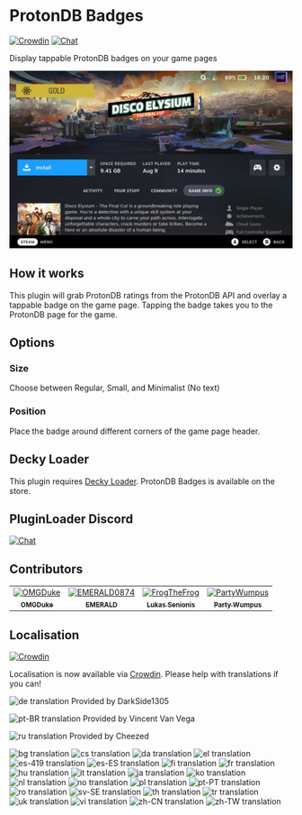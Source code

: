 # ProtonDB Badges
[![Crowdin](https://badges.crowdin.net/protondb-decky/localized.svg)](https://crowdin.com/project/protondb-decky) [![Chat](https://img.shields.io/badge/chat-on%20discord-7289da.svg)](https://discord.gg/ZU74G2NJzk)

Display tappable ProtonDB badges on your game pages

![ProtonDB Badges](./assets/screenshot.jpg)

## How it works

This plugin will grab ProtonDB ratings from the ProtonDB API and overlay a tappable badge on the game page. Tapping the badge takes you to the ProtonDB page for the game.

## Options

### Size
Choose between Regular, Small, and Minimalist (No text)

### Position
Place the badge around different corners of the game page header.

## Decky Loader

This plugin requires [Decky Loader](https://github.com/SteamDeckHomebrew/decky-loader). ProtonDB Badges is available on the store.

## PluginLoader Discord
[![Chat](https://img.shields.io/badge/chat-on%20discord-7289da.svg)](https://discord.gg/ZU74G2NJzk)

## Contributors

<!-- readme: collaborators,contributors -start -->
<table>
<tr>
    <td align="center">
        <a href="https://github.com/OMGDuke">
            <img src="https://avatars.githubusercontent.com/u/17005532?v=4" width="100;" alt="OMGDuke"/>
            <br />
            <sub><b>OMGDuke</b></sub>
        </a>
    </td>
    <td align="center">
        <a href="https://github.com/EMERALD0874">
            <img src="https://avatars.githubusercontent.com/u/11338953?v=4" width="100;" alt="EMERALD0874"/>
            <br />
            <sub><b>EMERALD</b></sub>
        </a>
    </td>
    <td align="center">
        <a href="https://github.com/FrogTheFrog">
            <img src="https://avatars.githubusercontent.com/u/22381748?v=4" width="100;" alt="FrogTheFrog"/>
            <br />
            <sub><b>Lukas Senionis</b></sub>
        </a>
    </td>
    <td align="center">
        <a href="https://github.com/PartyWumpus">
            <img src="https://avatars.githubusercontent.com/u/48649272?v=4" width="100;" alt="PartyWumpus"/>
            <br />
            <sub><b>Party Wumpus</b></sub>
        </a>
    </td></tr>
</table>
<!-- readme: collaborators,contributors -end -->

## Localisation
[![Crowdin](https://badges.crowdin.net/protondb-decky/localized.svg)](https://crowdin.com/project/protondb-decky)

Localisation is now available via [Crowdin](https://crowdin.com/project/protondb-decky). Please help with translations if you can!

![de translation](https://img.shields.io/badge/dynamic/json?color=blue&label=de&style=flat&logo=crowdin&query=%24.progress.3.data.translationProgress&url=https%3A%2F%2Fbadges.awesome-crowdin.com%2Fstats-15707857-570215.json) Provided by DarkSide1305

![pt-BR translation](https://img.shields.io/badge/dynamic/json?color=blue&label=pt-BR&style=flat&logo=crowdin&query=%24.progress.16.data.translationProgress&url=https%3A%2F%2Fbadges.awesome-crowdin.com%2Fstats-15707857-570215.json) Provided by Vincent Van Vega

![ru translation](https://img.shields.io/badge/dynamic/json?color=blue&label=ru&style=flat&logo=crowdin&query=%24.progress.19.data.translationProgress&url=https%3A%2F%2Fbadges.awesome-crowdin.com%2Fstats-15707857-570215.json) Provided by Cheezed


![bg translation](https://img.shields.io/badge/dynamic/json?color=blue&label=bg&style=flat&logo=crowdin&query=%24.progress.0.data.translationProgress&url=https%3A%2F%2Fbadges.awesome-crowdin.com%2Fstats-15707857-570215.json) ![cs translation](https://img.shields.io/badge/dynamic/json?color=blue&label=cs&style=flat&logo=crowdin&query=%24.progress.1.data.translationProgress&url=https%3A%2F%2Fbadges.awesome-crowdin.com%2Fstats-15707857-570215.json) ![da translation](https://img.shields.io/badge/dynamic/json?color=blue&label=da&style=flat&logo=crowdin&query=%24.progress.2.data.translationProgress&url=https%3A%2F%2Fbadges.awesome-crowdin.com%2Fstats-15707857-570215.json) ![el translation](https://img.shields.io/badge/dynamic/json?color=blue&label=el&style=flat&logo=crowdin&query=%24.progress.4.data.translationProgress&url=https%3A%2F%2Fbadges.awesome-crowdin.com%2Fstats-15707857-570215.json) ![es-419 translation](https://img.shields.io/badge/dynamic/json?color=blue&label=es-419&style=flat&logo=crowdin&query=%24.progress.5.data.translationProgress&url=https%3A%2F%2Fbadges.awesome-crowdin.com%2Fstats-15707857-570215.json) ![es-ES translation](https://img.shields.io/badge/dynamic/json?color=blue&label=es-ES&style=flat&logo=crowdin&query=%24.progress.6.data.translationProgress&url=https%3A%2F%2Fbadges.awesome-crowdin.com%2Fstats-15707857-570215.json) ![fi translation](https://img.shields.io/badge/dynamic/json?color=blue&label=fi&style=flat&logo=crowdin&query=%24.progress.7.data.translationProgress&url=https%3A%2F%2Fbadges.awesome-crowdin.com%2Fstats-15707857-570215.json) ![fr translation](https://img.shields.io/badge/dynamic/json?color=blue&label=fr&style=flat&logo=crowdin&query=%24.progress.8.data.translationProgress&url=https%3A%2F%2Fbadges.awesome-crowdin.com%2Fstats-15707857-570215.json) ![hu translation](https://img.shields.io/badge/dynamic/json?color=blue&label=hu&style=flat&logo=crowdin&query=%24.progress.9.data.translationProgress&url=https%3A%2F%2Fbadges.awesome-crowdin.com%2Fstats-15707857-570215.json) ![it translation](https://img.shields.io/badge/dynamic/json?color=blue&label=it&style=flat&logo=crowdin&query=%24.progress.10.data.translationProgress&url=https%3A%2F%2Fbadges.awesome-crowdin.com%2Fstats-15707857-570215.json) ![ja translation](https://img.shields.io/badge/dynamic/json?color=blue&label=ja&style=flat&logo=crowdin&query=%24.progress.11.data.translationProgress&url=https%3A%2F%2Fbadges.awesome-crowdin.com%2Fstats-15707857-570215.json) ![ko translation](https://img.shields.io/badge/dynamic/json?color=blue&label=ko&style=flat&logo=crowdin&query=%24.progress.12.data.translationProgress&url=https%3A%2F%2Fbadges.awesome-crowdin.com%2Fstats-15707857-570215.json) ![nl translation](https://img.shields.io/badge/dynamic/json?color=blue&label=nl&style=flat&logo=crowdin&query=%24.progress.13.data.translationProgress&url=https%3A%2F%2Fbadges.awesome-crowdin.com%2Fstats-15707857-570215.json) ![no translation](https://img.shields.io/badge/dynamic/json?color=blue&label=no&style=flat&logo=crowdin&query=%24.progress.14.data.translationProgress&url=https%3A%2F%2Fbadges.awesome-crowdin.com%2Fstats-15707857-570215.json) ![pl translation](https://img.shields.io/badge/dynamic/json?color=blue&label=pl&style=flat&logo=crowdin&query=%24.progress.15.data.translationProgress&url=https%3A%2F%2Fbadges.awesome-crowdin.com%2Fstats-15707857-570215.json) ![pt-PT translation](https://img.shields.io/badge/dynamic/json?color=blue&label=pt-PT&style=flat&logo=crowdin&query=%24.progress.17.data.translationProgress&url=https%3A%2F%2Fbadges.awesome-crowdin.com%2Fstats-15707857-570215.json) ![ro translation](https://img.shields.io/badge/dynamic/json?color=blue&label=ro&style=flat&logo=crowdin&query=%24.progress.18.data.translationProgress&url=https%3A%2F%2Fbadges.awesome-crowdin.com%2Fstats-15707857-570215.json) ![sv-SE translation](https://img.shields.io/badge/dynamic/json?color=blue&label=sv-SE&style=flat&logo=crowdin&query=%24.progress.20.data.translationProgress&url=https%3A%2F%2Fbadges.awesome-crowdin.com%2Fstats-15707857-570215.json) ![th translation](https://img.shields.io/badge/dynamic/json?color=blue&label=th&style=flat&logo=crowdin&query=%24.progress.21.data.translationProgress&url=https%3A%2F%2Fbadges.awesome-crowdin.com%2Fstats-15707857-570215.json) ![tr translation](https://img.shields.io/badge/dynamic/json?color=blue&label=tr&style=flat&logo=crowdin&query=%24.progress.22.data.translationProgress&url=https%3A%2F%2Fbadges.awesome-crowdin.com%2Fstats-15707857-570215.json) ![uk translation](https://img.shields.io/badge/dynamic/json?color=blue&label=uk&style=flat&logo=crowdin&query=%24.progress.23.data.translationProgress&url=https%3A%2F%2Fbadges.awesome-crowdin.com%2Fstats-15707857-570215.json) ![vi translation](https://img.shields.io/badge/dynamic/json?color=blue&label=vi&style=flat&logo=crowdin&query=%24.progress.24.data.translationProgress&url=https%3A%2F%2Fbadges.awesome-crowdin.com%2Fstats-15707857-570215.json) ![zh-CN translation](https://img.shields.io/badge/dynamic/json?color=blue&label=zh-CN&style=flat&logo=crowdin&query=%24.progress.25.data.translationProgress&url=https%3A%2F%2Fbadges.awesome-crowdin.com%2Fstats-15707857-570215.json) ![zh-TW translation](https://img.shields.io/badge/dynamic/json?color=blue&label=zh-TW&style=flat&logo=crowdin&query=%24.progress.26.data.translationProgress&url=https%3A%2F%2Fbadges.awesome-crowdin.com%2Fstats-15707857-570215.json)

